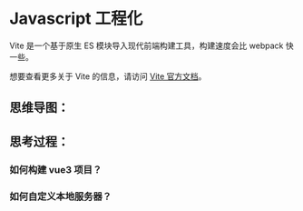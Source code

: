 # Javascript 工程化

Vite 是一个基于原生 ES 模块导入现代前端构建工具，构建速度会比 webpack 快一些。

想要查看更多关于 Vite 的信息，请访问 [Vite 官方文档](https://cn.vite.dev/guide/)。

## 思维导图：

<ElMindmap :data="data" height="500" offsetLeft="50" />

<script setup>
import { ref } from "vue";
const data = ref({
	data: {
		text: "Vite",
	},
	children: [
		{ 
			data: { text: "vite.config.js 默认配置项" },
			children: [
				{ data: { text: "alias 别名", note: "配置文件夹别名可以简化模块导入路径，提高代码的可读性和可维护性。"} },
				{ data: { text: "port 服务器端口", note: "设置测试服务器的运行端口，方便在本地进行开发和调试。" } },
			]
		},
		{ 
			data: { text: "Javascript APIs" },
			children: [
				{ data: { text: "createServer 自定义 Dev 服务器", note: "创建自定义本地服务器，方便在本地进行开发和调试。"} },
				{ data: { text: "configFile 指定配置文件", note: "指明要使用的配置文件。如果没有设置，Vite 将尝试从项目根目录自动解析。设置为 false 可以禁用自动解析功能" } },
			]
		},
		
	],
})
</script>


## 思考过程：

### 如何构建 vue3 项目？

<!--@include: ./contents/build-vue3.md-->

### 如何自定义本地服务器？

<!--@include: ./contents/create-server.md-->